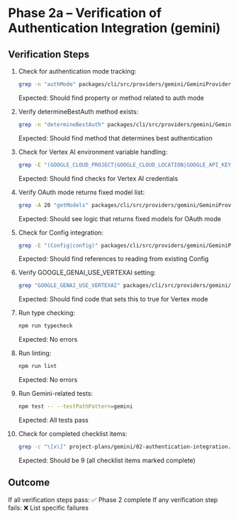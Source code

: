# Phase 2a – Verification of Authentication Integration (gemini)

## Verification Steps

1. Check for authentication mode tracking:

   ```bash
   grep -n "authMode" packages/cli/src/providers/gemini/GeminiProvider.ts
   ```

   Expected: Should find property or method related to auth mode

2. Verify determineBestAuth method exists:

   ```bash
   grep -n "determineBestAuth" packages/cli/src/providers/gemini/GeminiProvider.ts
   ```

   Expected: Should find method that determines best authentication

3. Check for Vertex AI environment variable handling:

   ```bash
   grep -E "(GOOGLE_CLOUD_PROJECT|GOOGLE_CLOUD_LOCATION|GOOGLE_API_KEY)" packages/cli/src/providers/gemini/GeminiProvider.ts
   ```

   Expected: Should find checks for Vertex AI credentials

4. Verify OAuth mode returns fixed model list:

   ```bash
   grep -A 20 "getModels" packages/cli/src/providers/gemini/GeminiProvider.ts | grep -E "(gemini-2.5-pro|gemini-2.5-flash|authMode|oauth)"
   ```

   Expected: Should see logic that returns fixed models for OAuth mode

5. Check for Config integration:

   ```bash
   grep -E "(Config|config)" packages/cli/src/providers/gemini/GeminiProvider.ts
   ```

   Expected: Should find references to reading from existing Config

6. Verify GOOGLE_GENAI_USE_VERTEXAI setting:

   ```bash
   grep "GOOGLE_GENAI_USE_VERTEXAI" packages/cli/src/providers/gemini/GeminiProvider.ts
   ```

   Expected: Should find code that sets this to true for Vertex mode

7. Run type checking:

   ```bash
   npm run typecheck
   ```

   Expected: No errors

8. Run linting:

   ```bash
   npm run lint
   ```

   Expected: No errors

9. Run Gemini-related tests:

   ```bash
   npm test -- --testPathPattern=gemini
   ```

   Expected: All tests pass

10. Check for completed checklist items:
    ```bash
    grep -c "\[x\]" project-plans/gemini/02-authentication-integration.md
    ```
    Expected: Should be 9 (all checklist items marked complete)

## Outcome

If all verification steps pass: ✅ Phase 2 complete
If any verification step fails: ❌ List specific failures
